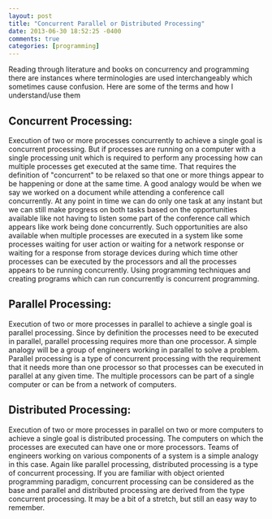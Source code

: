 ```yaml
---
layout: post
title: "Concurrent Parallel or Distributed Processing"
date: 2013-06-30 18:52:25 -0400
comments: true
categories: [programming]
---
```


Reading through literature and books on concurrency and programming there are instances where terminologies are used interchangeably which sometimes cause confusion. Here are some of the terms and how I understand/use them
<!-- more -->
<h2>Concurrent Processing:</h2> 
Execution of two or more processes concurrently to achieve a single goal is concurrent processing. But if processes are running on a computer with a single processing unit which is required to perform any processing how can multiple processes get executed at the same time. That requires the definition of "concurrent" to be relaxed so that one or more things appear to be happening or done at the same time. A good analogy would be when we say we worked on a document while attending a conference call concurrently. At any point in time we can do only one task at any instant but we can still make progress on both tasks based on the opportunities available like not having to listen some part of the conference call which appears like work being done concurrently. Such opportunities are also available when multiple processes are executed in a system like some processes waiting for user action or waiting for a network response or waiting for a response from storage devices during which time other processes can be executed by the processors and all the processes appears to be running concurrently. Using programming techniques and creating programs which can run concurrently is concurrent programming.
<h2>Parallel Processing:</h2> 
Execution of two or more processes in parallel to achieve a single goal is parallel processing. Since by definition the processes need to be executed in parallel, parallel processing requires more than one processor. A simple analogy will be a group of engineers working in parallel to solve a problem. Parallel processing is a type of concurrent processing with the requirement that it needs more than one processor so that processes can be executed in parallel at any given time. The multiple processors can be part of a single computer or can be from a network of computers.
<h2>Distributed Processing:</h2>
Execution of two or more processes in parallel on two or more computers  to achieve a single goal is distributed processing. The computers on which the processes are executed can have one or more processors. Teams of engineers working on various components of a system is a simple analogy in this case. Again like parallel processing, distributed processing is a type of concurrent processing.
If you are familiar with object oriented programming paradigm, concurrent processing can be considered as the base and parallel and distributed processing are derived from the type concurrent processing. It may be a bit of a stretch, but still an easy way to remember.
